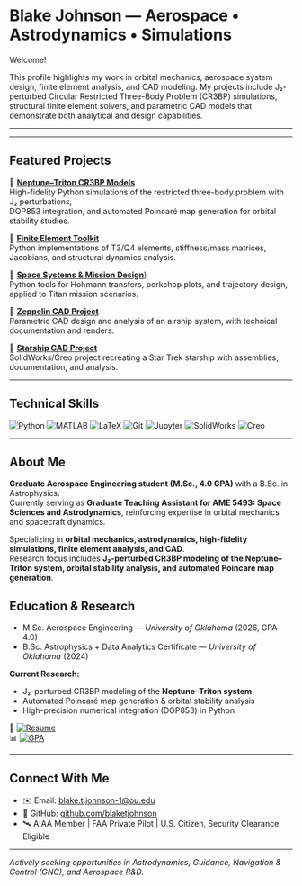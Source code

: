 # Blake Johnson — Aerospace • Astrodynamics • Simulations


Welcome!

This profile highlights my work in orbital mechanics, aerospace system design, finite element analysis, and CAD modeling.
My projects include J₂-perturbed Circular Restricted Three-Body Problem (CR3BP) simulations, structural finite element solvers, and parametric CAD models that demonstrate both analytical and design capabilities.

---


---

## Featured Projects

🔹 [**Neptune–Triton CR3BP Models**](https://github.com/blaketjohnson/r3bp_neptune_triton)  
High-fidelity Python simulations of the restricted three-body problem with J₂ perturbations,  
DOP853 integration, and automated Poincaré map generation for orbital stability studies.  

🔹 [**Finite Element Toolkit**](https://github.com/blaketjohnson/finite_elements_portfolio)  
Python implementations of T3/Q4 elements, stiffness/mass matrices, Jacobians, and structural dynamics analysis.  

🔹 [**Space Systems & Mission Design**](https://github.com/blaketjohnson/earth_saturn_transfer))  
Python tools for Hohmann transfers, porkchop plots, and trajectory design, applied to Titan mission scenarios.  

🔹 [**Zeppelin CAD Project**](https://github.com/blaketjohnson/zeppelin_cad_project)  
Parametric CAD design and analysis of an airship system, with technical documentation and renders.  

🔹 [**Starship CAD Project**](https://github.com/blaketjohnson/starship_cad_project)  
SolidWorks/Creo project recreating a Star Trek starship with assemblies, documentation, and analysis.  

---

## Technical Skills

![Python](https://img.shields.io/badge/Python-3776AB?style=for-the-badge&logo=python&logoColor=white)
![MATLAB](https://img.shields.io/badge/MATLAB-0076A8?style=for-the-badge&logo=mathworks&logoColor=white)
![LaTeX](https://img.shields.io/badge/LaTeX-008080?style=for-the-badge&logo=latex&logoColor=white)
![Git](https://img.shields.io/badge/Git-F05032?style=for-the-badge&logo=git&logoColor=white)
![Jupyter](https://img.shields.io/badge/Jupyter-F37626?style=for-the-badge&logo=jupyter&logoColor=white)
![SolidWorks](https://img.shields.io/badge/SolidWorks-E02127?style=for-the-badge&logo=dassaultsystemes&logoColor=white)
![Creo](https://img.shields.io/badge/Creo-00A651?style=for-the-badge&logo=ptc&logoColor=white)

---

## About Me

**Graduate Aerospace Engineering student (M.Sc., 4.0 GPA)** with a B.Sc. in Astrophysics.  
Currently serving as **Graduate Teaching Assistant for AME 5493: Space Sciences and Astrodynamics**, reinforcing expertise in orbital mechanics and spacecraft dynamics.  

Specializing in **orbital mechanics, astrodynamics, high-fidelity simulations, finite element analysis, and CAD**.  
Research focus includes **J₂-perturbed CR3BP modeling of the Neptune–Triton system, orbital stability analysis, and automated Poincaré map generation**.  


## Education & Research

- M.Sc. Aerospace Engineering — *University of Oklahoma* (2026, GPA 4.0)  
- B.Sc. Astrophysics + Data Analytics Certificate — *University of Oklahoma* (2024)  

**Current Research:**  
- J₂-perturbed CR3BP modeling of the **Neptune–Triton system**  
- Automated Poincaré map generation & orbital stability analysis  
- High-precision numerical integration (DOP853) in Python

📘 [![Resume](https://img.shields.io/badge/Resume-PDF-red)](docs/resume_08102025.pdf)  
📊 [![GPA](https://img.shields.io/badge/GPA-4.0-darkgreen)](docs/2024_2025-unofficial_transcript.pdf)  

---

## Connect With Me

- ✉️ Email: [blake.t.johnson-1@ou.edu](mailto:blake.t.johnson-1@ou.edu)  
- 🔗 GitHub: [github.com/blaketjohnson](https://github.com/blaketjohnson)  
- 🛰 AIAA Member | FAA Private Pilot | U.S. Citizen, Security Clearance Eligible  

---

*Actively seeking opportunities in Astrodynamics, Guidance, Navigation & Control (GNC), and Aerospace R&D.*  




